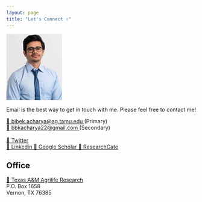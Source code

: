 ```yaml
---
layout: page
title: "Let's Connect ✌"
---
```


![Bibek](Picture2.jpeg)

Email is the best way to get in touch with me. Please feel free to contact me! <br>

<a href="mailto:EMAIL_ADDRESS">
  📧 bibek.acharya@ag.tamu.edu 
</a> 
(Primary)
<br>
<a href="mailto:EMAIL_ADDRESS">
  📧 bbkacharya22@gmail.com
</a> 
(Secondary)
<br>
<br>
<a href="https://x.com/BibekTAMU_">
🔗 Twitter 
</a> <br>
<a href="https://www.linkedin.com/in/bbkacharya/">
🚀 Linkedin 
</a>  
<a href="https://scholar.google.com/citations?user=k5Fv3cMAAAAJ&hl=en">
📘 Google Scholar 
</a>  
<a href="https://www.researchgate.net/profile/Bibek-Acharya-9">
📜 ResearchGate
</a>  
<br>

## Office

<a href="https://agrilife.tamu.edu/"> 🏫 Texas A&M Agrilife Research
</a> <br>
P.O. Box 1658 <br>
Vernon, TX 76385

